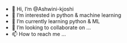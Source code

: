 - 👋 Hi, I’m @Ashwini-kjoshi
- 👀 I’m interested in python & machine learning
- 🌱 I’m currently learning python & ML
- 💞️ I’m looking to collaborate on ...
- 📫 How to reach me ...

<!---
Ashwini-kjoshi/Ashwini-kjoshi is a ✨ special ✨ repository because its `README.md` (this file) appears on your GitHub profile.
You can click the Preview link to take a look at your changes.
--->
